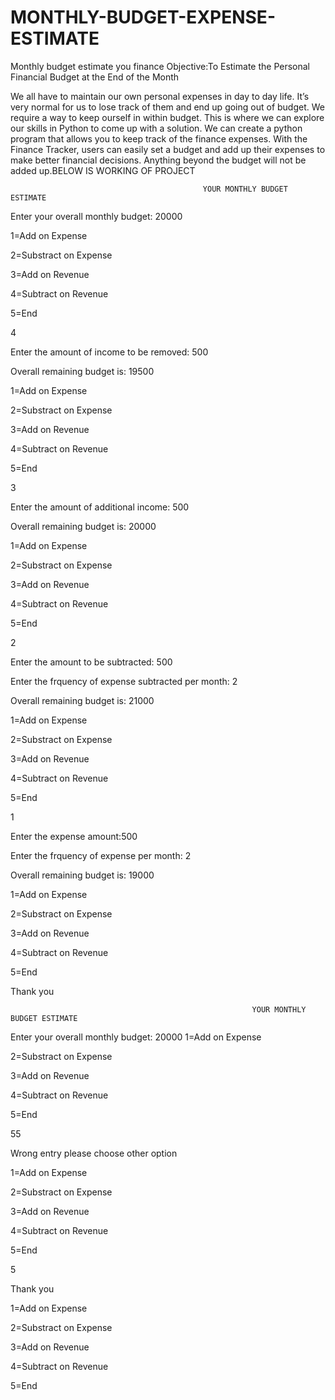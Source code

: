 # MONTHLY-BUDGET-EXPENSE-ESTIMATE
Monthly budget estimate you finance
Objective:To Estimate the Personal Financial Budget at the End of the Month 

We all have to maintain our own personal expenses in day to day life. It’s very normal for us to lose track of them and end up going out of budget. We require a way to keep ourself in within budget.
This is where we can explore our skills in Python to come up with a solution. We can create a python program that allows you to keep track of the finance expenses.
With the Finance Tracker, users can easily set a budget and add up their expenses to make better financial decisions. Anything beyond the budget will not be added up.BELOW IS WORKING OF PROJECT

                                               YOUR MONTHLY BUDGET ESTIMATE  
                                                 
Enter your overall monthly budget: 20000

1=Add on Expense

2=Substract on Expense

3=Add on Revenue

4=Subtract on Revenue

5=End

4

Enter the  amount of income to be removed: 500

Overall remaining budget is:  19500

1=Add on Expense

2=Substract on Expense

3=Add on Revenue

4=Subtract on Revenue

5=End

3

Enter the amount of additional income: 500

Overall remaining budget is:  20000

1=Add on Expense

2=Substract on Expense

3=Add on Revenue

4=Subtract on Revenue

5=End

2

Enter the amount to be subtracted: 500

Enter the frquency of expense subtracted  per month: 2

Overall remaining budget is:  21000

1=Add on Expense

2=Substract on Expense

3=Add on Revenue

4=Subtract on Revenue

5=End

1

Enter the expense amount:500

Enter the frquency of expense per month: 2

Overall remaining budget is:  19000

1=Add on Expense

2=Substract on Expense

3=Add on Revenue

4=Subtract on Revenue


5=End

Thank you


                                                          YOUR MONTHLY BUDGET ESTIMATE                                    
Enter your overall monthly budget: 20000
1=Add on Expense

2=Substract on Expense

3=Add on Revenue

4=Subtract on Revenue

5=End

55

Wrong entry please choose other option

1=Add on Expense

2=Substract on Expense

3=Add on Revenue

4=Subtract on Revenue

5=End

5

Thank you

1=Add on Expense

2=Substract on Expense

3=Add on Revenue

4=Subtract on Revenue

5=End
